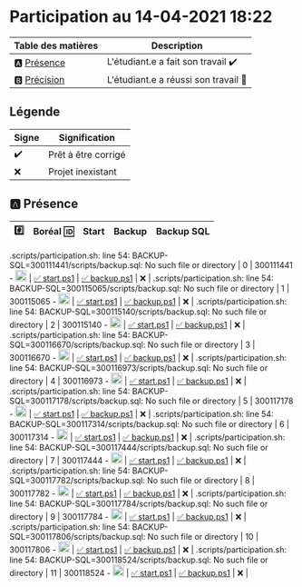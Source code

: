 # Participation au 14-04-2021 18:22

| Table des matières            | Description                                             |
|-------------------------------|---------------------------------------------------------|
| :a: [Présence](#a-présence)   | L'étudiant.e a fait son travail    :heavy_check_mark:   |
| :b: [Précision](#b-précision) | L'étudiant.e a réussi son travail  :tada:               |

## Légende

| Signe              | Signification                 |
|--------------------|-------------------------------|
| :heavy_check_mark: | Prêt à être corrigé           |
| :x:                | Projet inexistant             |

## :a: Présence

|:hash:| Boréal :id:                | Start       | Backup | Backup SQL |
|------|----------------------------|-------------|--------|------------|
.scripts/participation.sh: line 54: BACKUP-SQL=300111441/scripts/backup.sql: No such file or directory
| 0 | 300111441 - <image src='https://avatars0.githubusercontent.com/u/55207099?s=460&v=4' width=20 height=20></image> | [:white_check_mark: start.ps1](../300111441/start.ps1) | [:white_check_mark: backup.ps1](../300111441/backup.ps1) | :x: |
.scripts/participation.sh: line 54: BACKUP-SQL=300115065/scripts/backup.sql: No such file or directory
| 1 | 300115065 - <image src='https://avatars0.githubusercontent.com/u/54910778?s=460&v=4' width=20 height=20></image> | [:white_check_mark: start.ps1](../300115065/start.ps1) | [:white_check_mark: backup.ps1](../300115065/backup.ps1) | :x: |
.scripts/participation.sh: line 54: BACKUP-SQL=300115140/scripts/backup.sql: No such file or directory
| 2 | 300115140 - <image src='https://avatars0.githubusercontent.com/u/54910329?s=460&v=4' width=20 height=20></image> | [:white_check_mark: start.ps1](../300115140/start.ps1) | [:white_check_mark: backup.ps1](../300115140/backup.ps1) | :x: |
.scripts/participation.sh: line 54: BACKUP-SQL=300116670/scripts/backup.sql: No such file or directory
| 3 | 300116670 - <image src='https://avatars0.githubusercontent.com/u/55238107?s=460&v=4' width=20 height=20></image> | [:white_check_mark: start.ps1](../300116670/start.ps1) | [:white_check_mark: backup.ps1](../300116670/backup.ps1) | :x: |
.scripts/participation.sh: line 54: BACKUP-SQL=300116973/scripts/backup.sql: No such file or directory
| 4 | 300116973 - <image src='https://avatars0.githubusercontent.com/u/54910252?s=460&v=4' width=20 height=20></image> | [:white_check_mark: start.ps1](../300116973/start.ps1) | [:white_check_mark: backup.ps1](../300116973/backup.ps1) | :x: |
.scripts/participation.sh: line 54: BACKUP-SQL=300117178/scripts/backup.sql: No such file or directory
| 5 | 300117178 - <image src='https://avatars0.githubusercontent.com/u/54910937?s=460&v=4' width=20 height=20></image> | [:white_check_mark: start.ps1](../300117178/start.ps1) | [:white_check_mark: backup.ps1](../300117178/backup.ps1) | :x: |
.scripts/participation.sh: line 54: BACKUP-SQL=300117314/scripts/backup.sql: No such file or directory
| 6 | 300117314 - <image src='https://avatars0.githubusercontent.com/u/54910700?s=460&v=4' width=20 height=20></image> | [:white_check_mark: start.ps1](../300117314/start.ps1) | [:white_check_mark: backup.ps1](../300117314/backup.ps1) | :x: |
.scripts/participation.sh: line 54: BACKUP-SQL=300117444/scripts/backup.sql: No such file or directory
| 7 | 300117444 - <image src='https://avatars0.githubusercontent.com/u/54910261?s=460&v=4' width=20 height=20></image> | [:white_check_mark: start.ps1](../300117444/start.ps1) | [:white_check_mark: backup.ps1](../300117444/backup.ps1) | :x: |
.scripts/participation.sh: line 54: BACKUP-SQL=300117782/scripts/backup.sql: No such file or directory
| 8 | 300117782 - <image src='https://avatars0.githubusercontent.com/u/56364697?s=460&v=4' width=20 height=20></image> | [:white_check_mark: start.ps1](../300117782/start.ps1) | [:white_check_mark: backup.ps1](../300117782/backup.ps1) | :x: |
.scripts/participation.sh: line 54: BACKUP-SQL=300117784/scripts/backup.sql: No such file or directory
| 9 | 300117784 - <image src='https://avatars0.githubusercontent.com/u/54910102?s=460&v=4' width=20 height=20></image> | [:white_check_mark: start.ps1](../300117784/start.ps1) | [:white_check_mark: backup.ps1](../300117784/backup.ps1) | :x: |
.scripts/participation.sh: line 54: BACKUP-SQL=300117806/scripts/backup.sql: No such file or directory
| 10 | 300117806 - <image src='https://avatars0.githubusercontent.com/u/54910103?s=460&v=4' width=20 height=20></image> | [:white_check_mark: start.ps1](../300117806/start.ps1) | [:white_check_mark: backup.ps1](../300117806/backup.ps1) | :x: |
.scripts/participation.sh: line 54: BACKUP-SQL=300118524/scripts/backup.sql: No such file or directory
| 11 | 300118524 - <image src='https://avatars0.githubusercontent.com/u/56364857?s=460&v=4' width=20 height=20></image> | [:white_check_mark: start.ps1](../300118524/start.ps1) | [:white_check_mark: backup.ps1](../300118524/backup.ps1) | :x: |
